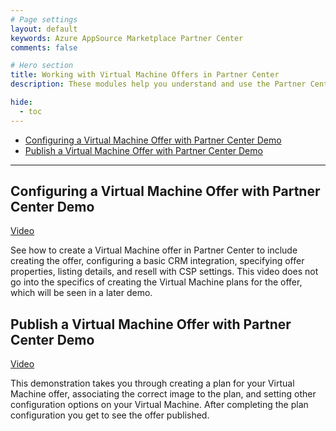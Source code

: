```yaml
---
# Page settings
layout: default
keywords: Azure AppSource Marketplace Partner Center
comments: false

# Hero section
title: Working with Virtual Machine Offers in Partner Center
description: These modules help you understand and use the Partner Center portal to publish your commercial marketplace offer.

hide:
  - toc
---
```


<!-- no toc -->
- [Configuring a Virtual Machine Offer with Partner Center Demo](#configuring-a-virtual-machine-offer-with-partner-center-demo)
- [Publish a Virtual Machine Offer with Partner Center Demo](#publish-a-virtual-machine-offer-with-partner-center-demo)

---

## Configuring a Virtual Machine Offer with Partner Center Demo

<a href="https://go.microsoft.com/fwlink/?linkid=2197587" target="_blank">Video</a>

See how to create a Virtual Machine offer in Partner Center to include creating the offer, configuring a basic CRM integration, specifying offer properties, listing details, and resell with CSP settings. This video does not go into the specifics of creating the Virtual Machine plans for the offer, which will be seen in a later demo.

## Publish a Virtual Machine Offer with Partner Center Demo

<a href="https://go.microsoft.com/fwlink/?linkid=2197498" target="_blank">Video</a>

This demonstration takes you through creating a plan for your Virtual Machine offer, associating the correct image to the plan, and setting other configuration options on your Virtual Machine. After completing the plan configuration you get to see the offer published.
